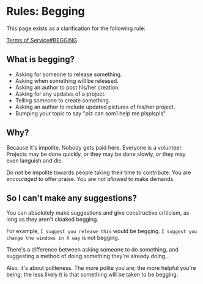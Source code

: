 # Rules: Begging

This page exists as a clarification for the following rule:

[Terms of Service#BEGGING](/rules/terms-of-service/#begging)


## What is begging?

- Asking for someone to release something.
- Asking when something will be released.
- Asking an author to post his/her creation.
- Asking for any updates of a project.
- Telling someone to create something.
- Asking an author to include updated pictures of his/her project.
- Bumping your topic to say "plz can som1 help me plsplspls".

## Why?
Because it's impolite. Nobody gets paid here. Everyone is a volunteer. Projects may be done quickly, or they may be done slowly, or they may even languish and die.

Do not be impolite towards people taking their time to contribute. You are *encouraged* to offer praise. You are *not allowed* to make demands.

## So I can't make any suggestions?

You can absolutely make suggestions and give constructive criticism, as long as they aren't cloaked begging.

For example, `I suggest you release this` would be begging. `I suggest you change the windows in X way` is not begging.

There's a difference between asking someone to do something, and suggesting a method of doing something they're already doing...

Also, it's about politeness. The more polite you are; the more helpful you're being; the less likely it is that something will be taken to be begging.
